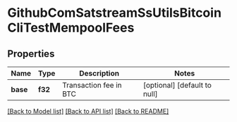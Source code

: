 # GithubComSatstreamSsUtilsBitcoinCliTestMempoolFees

## Properties
Name | Type | Description | Notes
------------ | ------------- | ------------- | -------------
**base** | **f32** | Transaction fee in BTC | [optional] [default to null]

[[Back to Model list]](../README.md#documentation-for-models) [[Back to API list]](../README.md#documentation-for-api-endpoints) [[Back to README]](../README.md)


